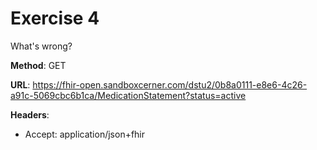 # Exercise 4

What's wrong?

**Method**: GET

**URL**: https://fhir-open.sandboxcerner.com/dstu2/0b8a0111-e8e6-4c26-a91c-5069cbc6b1ca/MedicationStatement?status=active

**Headers**: 
* Accept: application/json+fhir